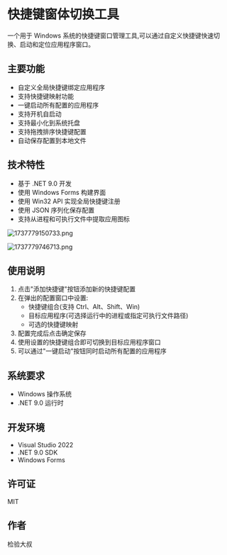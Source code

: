 # 快捷键窗体切换工具

一个用于 Windows 系统的快捷键窗口管理工具,可以通过自定义快捷键快速切换、启动和定位应用程序窗口。

## 主要功能

- 自定义全局快捷键绑定应用程序
- 支持快捷键映射功能
- 一键启动所有配置的应用程序
- 支持开机自启动
- 支持最小化到系统托盘
- 支持拖拽排序快捷键配置
- 自动保存配置到本地文件

## 技术特性

- 基于 .NET 9.0 开发
- 使用 Windows Forms 构建界面
- 使用 Win32 API 实现全局快捷键注册
- 使用 JSON 序列化保存配置
- 支持从进程和可执行文件中提取应用图标

![1737779150733.png](https://image.jianyandashu.com/i/2025/01/25/679467c75e15c.png)

![1737779746713.png](https://image.jianyandashu.com/i/2025/01/25/67946a1b401e2.png)

## 使用说明

1. 点击"添加快捷键"按钮添加新的快捷键配置
2. 在弹出的配置窗口中设置:
   - 快捷键组合(支持 Ctrl、Alt、Shift、Win)
   - 目标应用程序(可选择运行中的进程或指定可执行文件路径)
   - 可选的快捷键映射
3. 配置完成后点击确定保存
4. 使用设置的快捷键组合即可切换到目标应用程序窗口
5. 可以通过"一键启动"按钮同时启动所有配置的应用程序

## 系统要求

- Windows 操作系统
- .NET 9.0 运行时

## 开发环境

- Visual Studio 2022
- .NET 9.0 SDK
- Windows Forms

## 许可证

MIT

## 作者

检验大叔